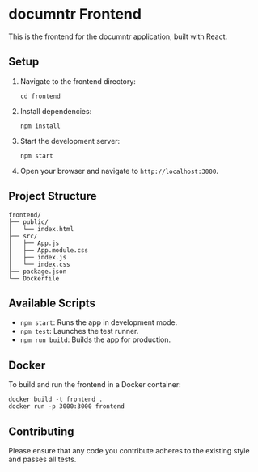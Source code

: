 # documntr Frontend

This is the frontend for the documntr application, built with React.

## Setup

1. Navigate to the frontend directory:
   ```
   cd frontend
   ```

2. Install dependencies:
   ```
   npm install
   ```

3. Start the development server:
   ```
   npm start
   ```

4. Open your browser and navigate to `http://localhost:3000`.

## Project Structure

```
frontend/
├── public/
│   └── index.html
├── src/
│   ├── App.js
│   ├── App.module.css
│   ├── index.js
│   └── index.css
├── package.json
└── Dockerfile
```

## Available Scripts

- `npm start`: Runs the app in development mode.
- `npm test`: Launches the test runner.
- `npm run build`: Builds the app for production.

## Docker

To build and run the frontend in a Docker container:

```
docker build -t frontend .
docker run -p 3000:3000 frontend
```

## Contributing

Please ensure that any code you contribute adheres to the existing style and passes all tests.